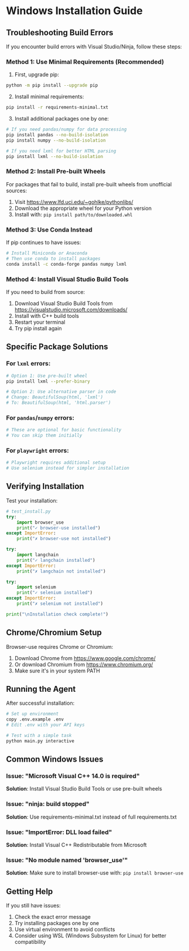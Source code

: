 # Windows Installation Guide

## Troubleshooting Build Errors

If you encounter build errors with Visual Studio/Ninja, follow these steps:

### Method 1: Use Minimal Requirements (Recommended)

1. First, upgrade pip:
```bash
python -m pip install --upgrade pip
```

2. Install minimal requirements:
```bash
pip install -r requirements-minimal.txt
```

3. Install additional packages one by one:
```bash
# If you need pandas/numpy for data processing
pip install pandas --no-build-isolation
pip install numpy --no-build-isolation

# If you need lxml for better HTML parsing
pip install lxml --no-build-isolation
```

### Method 2: Install Pre-built Wheels

For packages that fail to build, install pre-built wheels from unofficial sources:

1. Visit https://www.lfd.uci.edu/~gohlke/pythonlibs/
2. Download the appropriate wheel for your Python version
3. Install with: `pip install path/to/downloaded.whl`

### Method 3: Use Conda Instead

If pip continues to have issues:

```bash
# Install Miniconda or Anaconda
# Then use conda to install packages
conda install -c conda-forge pandas numpy lxml
```

### Method 4: Install Visual Studio Build Tools

If you need to build from source:

1. Download Visual Studio Build Tools from https://visualstudio.microsoft.com/downloads/
2. Install with C++ build tools
3. Restart your terminal
4. Try pip install again

## Specific Package Solutions

### For `lxml` errors:
```bash
# Option 1: Use pre-built wheel
pip install lxml --prefer-binary

# Option 2: Use alternative parser in code
# Change: BeautifulSoup(html, 'lxml')
# To: BeautifulSoup(html, 'html.parser')
```

### For `pandas`/`numpy` errors:
```bash
# These are optional for basic functionality
# You can skip them initially
```

### For `playwright` errors:
```bash
# Playwright requires additional setup
# Use selenium instead for simpler installation
```

## Verifying Installation

Test your installation:

```python
# test_install.py
try:
    import browser_use
    print("✓ browser-use installed")
except ImportError:
    print("✗ browser-use not installed")

try:
    import langchain
    print("✓ langchain installed")
except ImportError:
    print("✗ langchain not installed")

try:
    import selenium
    print("✓ selenium installed")
except ImportError:
    print("✗ selenium not installed")

print("\nInstallation check complete!")
```

## Chrome/Chromium Setup

Browser-use requires Chrome or Chromium:

1. Download Chrome from https://www.google.com/chrome/
2. Or download Chromium from https://www.chromium.org/
3. Make sure it's in your system PATH

## Running the Agent

After successful installation:

```bash
# Set up environment
copy .env.example .env
# Edit .env with your API keys

# Test with a simple task
python main.py interactive
```

## Common Windows Issues

### Issue: "Microsoft Visual C++ 14.0 is required"
**Solution**: Install Visual Studio Build Tools or use pre-built wheels

### Issue: "ninja: build stopped"
**Solution**: Use requirements-minimal.txt instead of full requirements.txt

### Issue: "ImportError: DLL load failed"
**Solution**: Install Visual C++ Redistributable from Microsoft

### Issue: "No module named 'browser_use'"
**Solution**: Make sure to install browser-use with: `pip install browser-use`

## Getting Help

If you still have issues:
1. Check the exact error message
2. Try installing packages one by one
3. Use virtual environment to avoid conflicts
4. Consider using WSL (Windows Subsystem for Linux) for better compatibility